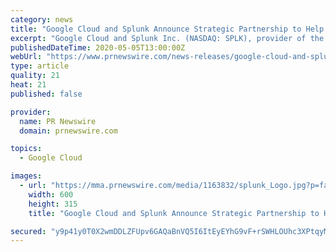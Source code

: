 ```yaml
---
category: news
title: "Google Cloud and Splunk Announce Strategic Partnership to Help Customers Gain Deeper Insights from Data"
excerpt: "Google Cloud and Splunk Inc. (NASDAQ: SPLK), provider of the Data-to-Everything™ platform, announced a new strategic partnership to"
publishedDateTime: 2020-05-05T13:00:00Z
webUrl: "https://www.prnewswire.com/news-releases/google-cloud-and-splunk-announce-strategic-partnership-to-help-customers-gain-deeper-insights-from-data-301052708.html"
type: article
quality: 21
heat: 21
published: false

provider:
  name: PR Newswire
  domain: prnewswire.com

topics:
  - Google Cloud

images:
  - url: "https://mma.prnewswire.com/media/1163832/splunk_Logo.jpg?p=facebook"
    width: 600
    height: 315
    title: "Google Cloud and Splunk Announce Strategic Partnership to Help Customers Gain Deeper Insights from Data"

secured: "y9p41y0T0X2wmDDLZFUpv6GAQaBnVQ5I6ItEyEYhG9vF+rSWHLOUhc3XPtqyMglUum7HXVCFVHPhZ0nFP1FkDQJqdYw267hl1S8UwrKgCFo8DfPWPjdwCqmjdxM8Dj3d29wv5vNnQJix+0Idqns2mx8RBajpb5KB2oZWXGp9X0LzIpXdMbV5K/fizlMcs7hUmDr1YW0ThJ623wp31IVGdqn6ygIGxBPSS1MZ3LBbycc51poIVLiIuyXnUOX2uztlsGmvjmBNxywcrqLMe2ASFj/XdJxZb5RKB7rZF4m3QBw4Qr6TY5zpaGoFKtOKVcsH;rxj6hkqicmEXK4gF/SFzbw=="
---
```


